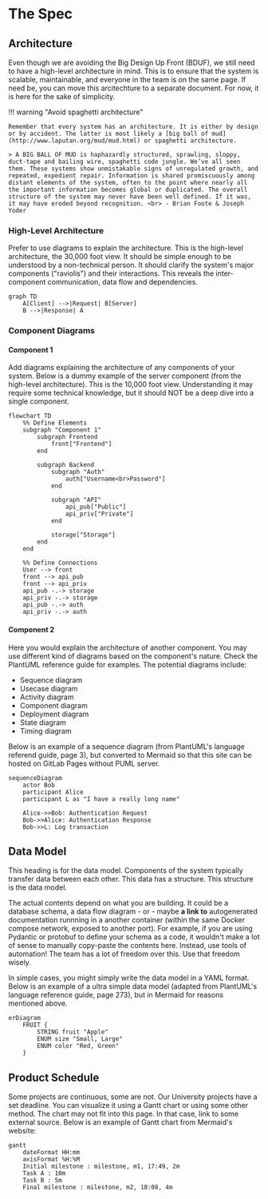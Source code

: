 # The Spec

## Architecture

Even though we are avoiding the Big Design Up Front (BDUF), we still need to have a high-level architecture in mind. This is to ensure that the system is scalable, maintainable, and everyone in the team is on the same page. If need be, you can move this arcitechture to a separate document. For now, it is here for the sake of simplicity.

!!! warning "Avoid spaghetti architecture"

    Remember that every system has an architecture. It is either by design or by accident. The latter is most likely a [big ball of mud](http://www.laputan.org/mud/mud.html) or spaghetti architecture.

    > A BIG BALL OF MUD is haphazardly structured, sprawling, sloppy, duct-tape and bailing wire, spaghetti code jungle. We’ve all seen them. These systems show unmistakable signs of unregulated growth, and repeated, expedient repair. Information is shared promiscuously among distant elements of the system, often to the point where nearly all the important information becomes global or duplicated. The overall structure of the system may never have been well defined. If it was, it may have eroded beyond recognition. <br> - Brian Foote & Joseph Yoder

    

### High-Level Architecture

Prefer to use diagrams to explain the architecture. This is the high-level architecture, the 30,000 foot view. It should be simple enough to be understood by a non-technical person. It should clarify the system's major components ("raviolis") and their interactions. This reveals the inter-component communication, data flow and dependencies.

```mermaid
graph TD
    A[Client] -->|Request| B[Server]
    B -->|Response| A
```

### Component Diagrams

#### Component 1

Add diagrams explaining the architecture of any components of your system. Below is a dummy example of the server component (from the high-level architecture). This is the 10,000 foot view. Understanding it may require some technical knowledge, but it should NOT be a deep dive into a single component.

```mermaid
flowchart TD
    %% Define Elements
    subgraph "Component 1"
        subgraph Frontend
            front["Frontend"]
        end

        subgraph Backend
            subgraph "Auth"
                auth["Username<br>Password"]
            end

            subgraph "API"
                api_pub["Public"]
                api_priv["Private"]
            end

            storage["Storage"]
        end
    end

    %% Define Connections
    User --> front
    front --> api_pub
    front --> api_priv
    api_pub -.-> storage
    api_priv -.-> storage
    api_pub -.-> auth
    api_priv -.-> auth

```

#### Component 2

Here you would explain the architecture of another component. You may use different kind of diagrams based on the component's nature. Check the PlantUML reference guide for examples. The potential diagrams include:

* Sequence diagram
* Usecase diagram
* Activity diagram
* Component diagram
* Deployment diagram
* State diagram
* Timing diagram

Below is an example of a sequence diagram (from PlantUML's language referend guide, page 3), but converted to Mermaid so that this site can be hosted on GitLab Pages without PUML server.

```mermaid
sequenceDiagram
    actor Bob
    participant Alice
    participant L as "I have a really long name"

    Alice->>Bob: Authentication Request
    Bob->>Alice: Authentication Response
    Bob->>L: Log transaction
```


## Data Model

This heading is for the data model. Components of the system typically transfer data between each other. This data has a structure. This structure is the data model.

The actual contents depend on what you are building. It could be a database schema, a data flow diagram - or - maybe **a link to**  autogenerated documentation runnning in a another container (within the same Docker compose network, exposed to another port). For example, if you are using Pydantic or protobuf to define your schema as a code, it wouldn't make a lot of sense to manually copy-paste the contents here. Instead, use tools of automation! The team has a lot of freedom over this. Use that freedom wisely.

In simple cases, you might simply write the data model in a YAML format. Below is an example of a ultra simple data model (adapted from PlantUML's language reference guide, page 273), but in Mermaid for reasons mentioned above.

```mermaid
erDiagram
    FRUIT {
        STRING fruit "Apple"
        ENUM size "Small, Large"
        ENUM color "Red, Green"
    }

```

## Product Schedule

Some projects are continuous, some are not. Our University projects have a set deadline. You can visualize it using a Gantt chart or using some other method. The chart may not fit into this page. In that case, link to some external source. Below is an example of Gantt chart from Mermaid's website:

```mermaid
gantt
    dateFormat HH:mm
    axisFormat %H:%M
    Initial milestone : milestone, m1, 17:49, 2m
    Task A : 10m
    Task B : 5m
    Final milestone : milestone, m2, 18:08, 4m
```

